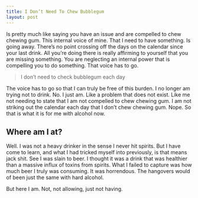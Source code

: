 ```yaml
---
title: I Don’t Need To Chew Bubblegum
layout: post
---
```


Is pretty much like saying you have an issue and are compelled to chew chewing gum. This internal voice of mine. That I need to have something. Is going away. There’s no point crossing off the days on the calendar since your last drink. All you’re doing there is really affirming to yourself that you are missing something. You are neglecting an internal power that is compelling you to do something. That voice has to go.

> I don’t need to check bubblegum each day

The voice has to go so that I can truly be free of this burden. I no longer am trying not to drink. No. I just am. Like a problem that does not exist. Like me not needing to state that I am not compelled to chew chewing gum. I am not striking out the calendar each day that I don’t chew chewing gum. Nope. So that is what it is for me with alcohol now.

## Where am I at?

Well. I was not a heavy drinker in the sense I never hit spirits. But I have come to learn, and what I had tricked myself into previously, is that means jack shit. See I was slain to beer. I thought it was a drink that was healthier than a massive influx of toxins from spirits. What I failed to capture was how much beer I truly was consuming. It was horrendous. The hangovers would of been just the same with hard alcohol.

But here I am. Not, not allowing, just not having.
